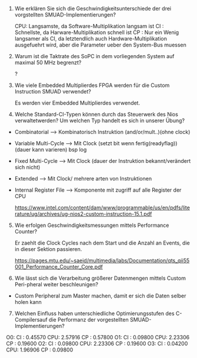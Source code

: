 1. Wie erklären Sie sich die Geschwindigkeitsunterschiede der drei vorgstellten SMUAD-Implementierungen?

	CPU: Langsamste, da Software-Multiplikation langsam ist
	CI : Schnellste, da Harware-Multiplikation schnell ist
	CP : Nur ein Wenig langsamer als CI, da letztendlich auch Hardware-Multiplikation ausgefuehrt wird, aber die Parameter ueber den System-Bus muessen

2. Warum ist die Taktrate des SoPC in dem vorliegenden System auf maximal 50 MHz begrenzt?

	?

3. Wie viele Embedded Multiplierdes FPGA werden für die Custom Instruction SMUAD verwendet?

	 Es werden vier Embedded Multiplierdes verwendet.

4. Welche Standard-CI-Typen können durch das Steuerwerk des Nios verwaltetwerden? Um welchen Typ handelt es sich in unserer Übung?

 - Combinatorial			--> Kombinatorisch Instruktion (and/or/mult..)(ohne clock)
 - Variable Multi-Cycle		--> Mit Clock (setzt bit wenn fertig(readyflag)) (dauer kann varieren) bsp log
 - Fixed Multi-Cycle		--> Mit Clock (dauer der Instruktion bekannt/verändert sich nicht)
 - Extended					--> Mit Clock/ mehrere arten von Instruktionen 
 - Internal Register File	--> Komponente mit zugriff auf alle Register der CPU

	https://www.intel.com/content/dam/www/programmable/us/en/pdfs/literature/ug/archives/ug-nios2-custom-instruction-15.1.pdf

5. Wie erfolgen Geschwindigkeitsmessungen mittels Performance Counter?

	Er zaehlt die Clock Cycles nach dem Start und die Anzahl an Events, die in dieser Sektion passieren.
	
	https://pages.mtu.edu/~saeid/multimedia/labs/Documentation/qts_qii55001_Performance_Counter_Core.pdf

6. Wie lässt sich die Verarbeitung größerer Datenmengen mittels Custom Peri-pheral weiter beschleunigen?

 - Custom Peripheral zum Master machen, damit er sich die Daten selber holen kann

7. Welchen Einfluss haben unterschiedliche Optimierungsstufen des C-Compilersauf die Performanz der vorgestellten SMUAD-Implementierungen?

O0:
	CI : 0.45570
	CPU: 2.57916
	CP : 0.57800
O1:
	CI : 0.09800
	CPU: 2.23306
	CP : 0.19600
O2:
	CI : 0.09800
	CPU: 2.23306
	CP : 0.19600
O3:
	CI : 0.04200
	CPU: 1.96906
	CP : 0.09800


